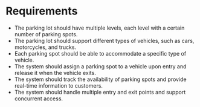 # Requirements
- The parking lot should have multiple levels, each level with a certain number of parking spots.
- The parking lot should support different types of vehicles, such as cars, motorcycles, and trucks.
- Each parking spot should be able to accommodate a specific type of vehicle.
- The system should assign a parking spot to a vehicle upon entry and release it when the vehicle exits.
- The system should track the availability of parking spots and provide real-time information to customers.
- The system should handle multiple entry and exit points and support concurrent access.

